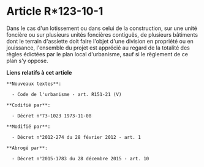# Article R*123-10-1

Dans le cas d'un lotissement ou dans celui de la construction, sur une unité foncière ou sur plusieurs unités foncières
contiguës, de plusieurs bâtiments dont le terrain d'assiette doit faire l'objet d'une division en propriété ou en jouissance,
l'ensemble du projet est apprécié au regard de la totalité des règles édictées par le plan local d'urbanisme, sauf si le
règlement de ce plan s'y oppose.

**Liens relatifs à cet article**

	**Nouveaux textes**:

	  - Code de l'urbanisme - art. R151-21 (V)

	**Codifié par**:

	  - Décret n°73-1023 1973-11-08

	**Modifié par**:

	  - Décret n°2012-274 du 28 février 2012 - art. 1

	**Abrogé par**:

	  - Décret n°2015-1783 du 28 décembre 2015 - art. 10
